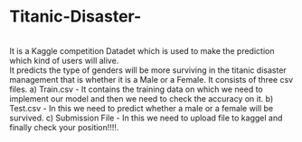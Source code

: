 # Titanic-Disaster-
<br>It is a Kaggle competition Datadet which is used to make the prediction which kind of users will alive.<br>
It predicts the type of genders will be more surviving in the titanic disaster management that is whether it is a Male or a Female.
It consists of three csv files.
a) Train.csv - It contains the training data on which we need to implement our model and then we need to check the accuracy on it.
b) Test.csv - In this we need to predict whether a male or a female will be survived.
c) Submission File - In this we need to upload  file to kaggel and finally check your position!!!!.
